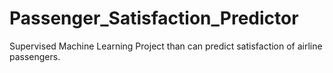 # Passenger_Satisfaction_Predictor
Supervised Machine Learning Project than can predict satisfaction of airline passengers.
